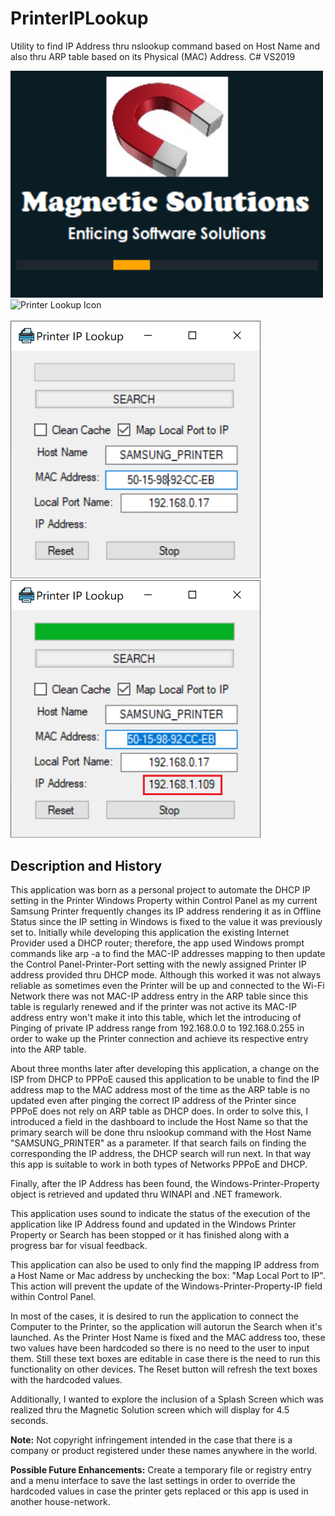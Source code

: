 # PrinterIPLookup
Utility to find IP Address thru nslookup command based on Host Name and also thru ARP table based on its Physical (MAC) Address. C# VS2019

<div float="left" padding="20px">
<img src="images/MagneticSolutions.png" alt="Splash Screen" width="500">
<img float="right" src="3925426-print-printer-printing-icon_111556.ico" alt="Printer Lookup Icon" heigh="50">
</div>
<br>
<div float="left">
<img src="images/Printer2.png" alt="Intial Search Screen" width="400">
<img src="images/Printer1.png" alt="Successful Search Screen" width="400">
</div>

<H2>Description and History</H2>

This application was born as a personal project to automate the DHCP IP setting in the Printer Windows Property within Control Panel as my current Samsung Printer frequently changes its IP address rendering it as in Offline Status since the IP setting in Windows is fixed to the value it was previously set to.
Initially while developing this application the existing Internet Provider used a DHCP router; therefore, the app used Windows prompt commands like arp -a to find the MAC-IP addresses mapping to then update the Control Panel-Printer-Port setting with the newly assigned Printer IP address provided thru DHCP mode.
Although this worked it was not always reliable as sometimes even the Printer will be up and connected to the Wi-Fi Network there was not MAC-IP address entry in the ARP table since this table is regularly renewed and if the printer was not active its MAC-IP address entry won't make it into this table, which let the introducing of Pinging of private IP address range from 192.168.0.0 to 192.168.0.255 in order to wake up the Printer connection and achieve its respective entry into the ARP table.

About three months later after developing this application, a change on the ISP from DHCP to PPPoE caused this application to be unable to find the IP address map to the MAC address most of the time as the ARP table is no updated even after pinging the correct IP address of the Printer since PPPoE does not rely on ARP table as DHCP does.
In order to solve this, I introduced a field in the dashboard to include the Host Name so that the primary search will be done thru nslookup command with the Host Name "SAMSUNG_PRINTER" as a parameter. If that search fails on finding the corresponding the IP address, the DHCP search will run next.
In that way this app is suitable to work in both types of Networks PPPoE and DHCP.

Finally, after the IP Address has been found, the Windows-Printer-Property object is retrieved and updated thru WINAPI and .NET framework.

This application uses sound to indicate the status of the execution of the application like IP Address found and updated in the Windows Printer Property or Search has been stopped or it has finished along with a progress bar for visual feedback.

This application can also be used to only find the mapping IP address from a Host Name or Mac address by unchecking the box: "Map Local Port to IP".
This action will prevent the update of the Windows-Printer-Property-IP field within Control Panel.

In most of the cases, it is desired to run the application to connect the Computer to the Printer, so the application will autorun the Search when it's launched.
As the Printer Host Name is fixed and the MAC address too, these two values have been hardcoded so there is no need to the user to input them.
Still these text boxes are editable in case there is the need to run this functionality on other devices.
The Reset button will refresh the text boxes with the hardcoded values.

Additionally, I wanted to explore the inclusion of a Splash Screen which was realized thru the Magnetic Solution screen which will display for 4.5 seconds.
<div float="left"><strong>Note:</strong> Not copyright infringement intended in the case that there is a company or product registered under these names anywhere in the world.</div>

<strong>Possible Future Enhancements:</strong> Create a temporary file or registry entry and a menu interface to save the last settings in order to override the hardcoded values in case the printer gets replaced or this app is used in another house-network.
